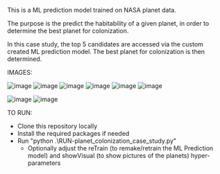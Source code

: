 This is a ML prediction model trained on NASA planet data.

The purpose is the predict the habitability of a given planet,
in order to determine the best planet for colonization.

In this case study, the top 5 candidates are accessed via the custom created ML prediction model.
The best planet for colonization is then determined.

IMAGES:

![image](https://github.com/user-attachments/assets/afb99f83-4e02-42ee-8693-188ee2603b85)
![image](https://github.com/user-attachments/assets/3898068c-f67b-475c-9ae9-14a49b84ec9b)
![image](https://github.com/user-attachments/assets/dec32019-89f3-4180-b477-0b621ab7dac5)
![image](https://github.com/user-attachments/assets/c65d05b8-6b94-47c0-9900-a7876cfdc5f0)
![image](https://github.com/user-attachments/assets/e0ecba5f-36de-4f26-adad-d817504cabe9)
![image](https://github.com/user-attachments/assets/9a76a51b-06c4-448f-bc88-5c02c8cf0fc0)

![image](https://github.com/user-attachments/assets/864ff779-85b1-492a-80c4-99f2e04cd690)
![image](https://github.com/user-attachments/assets/cee6a47e-76eb-4cb1-98cc-34e58c8c2bbe)


TO RUN:
  - Clone this repository locally
  - Install the required packages if needed
  - Run "python .\RUN-planet_colonization_case_study.py"
    -  Optionally adjust the reTrain (to remake/retrain the ML Prediction model) and showVisual (to show pictures of the planets) hyper-parameters

